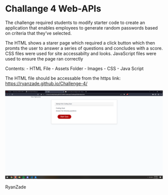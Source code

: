 # Challange 4 Web-APIs
The challenge required students to modify starter code to create an application that enables employees to generate random passwords based on criteria that they’ve selected.

The HTML shows a starer page which required a click button which then promts the user to answer a series of questions and concludes with a score.
CSS files were used for site accessabilty and looks. JavaScript files were used to ensure the page ran correctly

  Contents:
    - HTML File
    - Assets Folder
      - Images
      - CSS
      - Java Script

The HTML file should be accessable from the https link: https://ryanzade.github.io/Challenge-4/

![screenshot of website](./images/screenshot4.png "Screenshot")

RyanZade